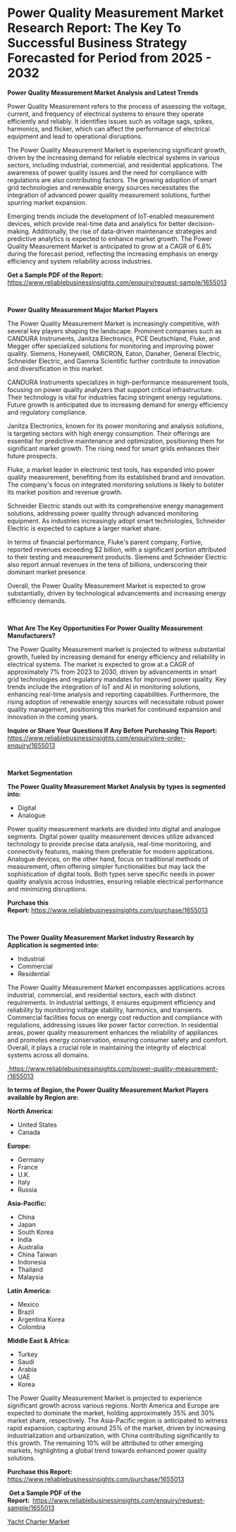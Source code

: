 <p><h1>Power Quality Measurement Market Research Report: The Key To Successful Business Strategy Forecasted for Period from 2025 - 2032</h1></p><p><strong>Power Quality Measurement Market Analysis and Latest Trends</strong></p>
<p><p>Power Quality Measurement refers to the process of assessing the voltage, current, and frequency of electrical systems to ensure they operate efficiently and reliably. It identifies issues such as voltage sags, spikes, harmonics, and flicker, which can affect the performance of electrical equipment and lead to operational disruptions.</p><p>The Power Quality Measurement Market is experiencing significant growth, driven by the increasing demand for reliable electrical systems in various sectors, including industrial, commercial, and residential applications. The awareness of power quality issues and the need for compliance with regulations are also contributing factors. The growing adoption of smart grid technologies and renewable energy sources necessitates the integration of advanced power quality measurement solutions, further spurring market expansion.</p><p>Emerging trends include the development of IoT-enabled measurement devices, which provide real-time data and analytics for better decision-making. Additionally, the rise of data-driven maintenance strategies and predictive analytics is expected to enhance market growth. The Power Quality Measurement Market is anticipated to grow at a CAGR of 6.8% during the forecast period, reflecting the increasing emphasis on energy efficiency and system reliability across industries.</p></p>
<p><strong>Get a Sample PDF of the Report:&nbsp;</strong> <a href="https://www.reliablebusinessinsights.com/enquiry/request-sample/1655013?utm_campaign=2279&utm_medium=2&utm_source=Github&utm_content=ia&utm_term=07032025&utm_id=power-quality-measurement">https://www.reliablebusinessinsights.com/enquiry/request-sample/1655013</a></p>
<p>&nbsp;</p>
<p><strong>Power Quality Measurement Major Market Players</strong></p>
<p><p>The Power Quality Measurement Market is increasingly competitive, with several key players shaping the landscape. Prominent companies such as CANDURA Instruments, Janitza Electronics, PCE Deutschland, Fluke, and Megger offer specialized solutions for monitoring and improving power quality. Siemens, Honeywell, OMICRON, Eaton, Danaher, General Electric, Schneider Electric, and Gamma Scientific further contribute to innovation and diversification in this market.</p><p>CANDURA Instruments specializes in high-performance measurement tools, focusing on power quality analyzers that support critical infrastructure. Their technology is vital for industries facing stringent energy regulations. Future growth is anticipated due to increasing demand for energy efficiency and regulatory compliance.</p><p>Janitza Electronics, known for its power monitoring and analysis solutions, is targeting sectors with high energy consumption. Their offerings are essential for predictive maintenance and optimization, positioning them for significant market growth. The rising need for smart grids enhances their future prospects.</p><p>Fluke, a market leader in electronic test tools, has expanded into power quality measurement, benefiting from its established brand and innovation. The company's focus on integrated monitoring solutions is likely to bolster its market position and revenue growth.</p><p>Schneider Electric stands out with its comprehensive energy management solutions, addressing power quality through advanced monitoring equipment. As industries increasingly adopt smart technologies, Schneider Electric is expected to capture a larger market share.</p><p>In terms of financial performance, Fluke's parent company, Fortive, reported revenues exceeding $2 billion, with a significant portion attributed to their testing and measurement products. Siemens and Schneider Electric also report annual revenues in the tens of billions, underscoring their dominant market presence.</p><p>Overall, the Power Quality Measurement Market is expected to grow substantially, driven by technological advancements and increasing energy efficiency demands.</p></p>
<p>&nbsp;</p>
<p><strong>What Are The Key Opportunities For Power Quality Measurement Manufacturers?</strong></p>
<p><p>The Power Quality Measurement market is projected to witness substantial growth, fueled by increasing demand for energy efficiency and reliability in electrical systems. The market is expected to grow at a CAGR of approximately 7% from 2023 to 2030, driven by advancements in smart grid technologies and regulatory mandates for improved power quality. Key trends include the integration of IoT and AI in monitoring solutions, enhancing real-time analysis and reporting capabilities. Furthermore, the rising adoption of renewable energy sources will necessitate robust power quality management, positioning this market for continued expansion and innovation in the coming years.</p></p>
<p><strong>Inquire or Share Your Questions If Any Before Purchasing This Report:</strong> <a href="https://www.reliablebusinessinsights.com/enquiry/pre-order-enquiry/1655013?utm_campaign=2279&utm_medium=2&utm_source=Github&utm_content=ia&utm_term=07032025&utm_id=power-quality-measurement">https://www.reliablebusinessinsights.com/enquiry/pre-order-enquiry/1655013</a></p>
<p>&nbsp;</p>
<p><strong>Market Segmentation</strong></p>
<p><strong>The Power Quality Measurement Market Analysis by types is segmented into:</strong></p>
<p><ul><li>Digital</li><li>Analogue</li></ul></p>
<p><p>Power quality measurement markets are divided into digital and analogue segments. Digital power quality measurement devices utilize advanced technology to provide precise data analysis, real-time monitoring, and connectivity features, making them preferable for modern applications. Analogue devices, on the other hand, focus on traditional methods of measurement, often offering simpler functionalities but may lack the sophistication of digital tools. Both types serve specific needs in power quality analysis across industries, ensuring reliable electrical performance and minimizing disruptions.</p></p>
<p><strong>Purchase this Report:&nbsp;</strong><a href="https://www.reliablebusinessinsights.com/purchase/1655013?utm_campaign=2279&utm_medium=2&utm_source=Github&utm_content=ia&utm_term=07032025&utm_id=power-quality-measurement">https://www.reliablebusinessinsights.com/purchase/1655013</a></p>
<p>&nbsp;</p>
<p><strong>The Power Quality Measurement Market Industry Research by Application is segmented into:</strong></p>
<p><ul><li>Industrial</li><li>Commercial</li><li>Residential</li></ul></p>
<p><p>The Power Quality Measurement Market encompasses applications across industrial, commercial, and residential sectors, each with distinct requirements. In industrial settings, it ensures equipment efficiency and reliability by monitoring voltage stability, harmonics, and transients. Commercial facilities focus on energy cost reduction and compliance with regulations, addressing issues like power factor correction. In residential areas, power quality measurement enhances the reliability of appliances and promotes energy conservation, ensuring consumer safety and comfort. Overall, it plays a crucial role in maintaining the integrity of electrical systems across all domains.</p></p>
<p><a href="https://www.reliablebusinessinsights.com/power-quality-measurement-r1655013?utm_campaign=2279&utm_medium=2&utm_source=Github&utm_content=ia&utm_term=07032025&utm_id=power-quality-measurement">&nbsp;https://www.reliablebusinessinsights.com/power-quality-measurement-r1655013</a></p>
<p><strong>In terms of Region, the Power Quality Measurement Market Players available by Region are:</strong></p>
<p>
    <p> <strong> North America: </strong>
        <ul>
            <li>United States</li>
            <li>Canada</li>
        </ul>
        </p> 
    <p> <strong> Europe: </strong>
        <ul>
            <li>Germany</li>
            <li>France</li>
            <li>U.K.</li>
            <li>Italy</li>
            <li>Russia</li>
        </ul>
        </p> 
    <p> <strong> Asia-Pacific: </strong>
        <ul>
            <li>China</li>
            <li>Japan</li>
            <li>South Korea</li>
            <li>India</li>
            <li>Australia</li>
            <li>China Taiwan</li>
            <li>Indonesia</li>
            <li>Thailand</li>
            <li>Malaysia</li>
        </ul>
        </p> 
    <p> <strong> Latin America: </strong>
        <ul>
            <li>Mexico</li>
            <li>Brazil</li>
            <li>Argentina Korea</li>
            <li>Colombia</li>
        </ul>
        </p> 
    <p> <strong> Middle East & Africa: </strong>
        <ul>
            <li>Turkey</li>
            <li>Saudi</li>
            <li>Arabia</li>
            <li>UAE</li>
            <li>Korea</li>
        </ul>
    </p>
    </p>
<p><p>The Power Quality Measurement Market is projected to experience significant growth across various regions. North America and Europe are expected to dominate the market, holding approximately 35% and 30% market share, respectively. The Asia-Pacific region is anticipated to witness rapid expansion, capturing around 25% of the market, driven by increasing industrialization and urbanization, with China contributing significantly to this growth. The remaining 10% will be attributed to other emerging markets, highlighting a global trend towards enhanced power quality solutions.</p></p>
<p><strong>Purchase this Report: </strong><a href="https://www.reliablebusinessinsights.com/purchase/1655013?utm_campaign=2279&utm_medium=2&utm_source=Github&utm_content=ia&utm_term=07032025&utm_id=power-quality-measurement">https://www.reliablebusinessinsights.com/purchase/1655013</a></p>
<p>&nbsp;<strong>Get a Sample PDF of the Report:&nbsp;&nbsp;</strong><a href="https://www.reliablebusinessinsights.com/enquiry/request-sample/1655013?utm_campaign=2279&utm_medium=2&utm_source=Github&utm_content=ia&utm_term=07032025&utm_id=power-quality-measurement">https://www.reliablebusinessinsights.com/enquiry/request-sample/1655013</a></p>
<p><strong></strong></p>
<p><p><a href="https://github.com/NarcisoFerry/Market-Research-Report-List-1/blob/main/yacht-charter-market.md?utm_campaign=2279&utm_medium=2&utm_source=Github&utm_content=ia&utm_term=07032025&utm_id=power-quality-measurement">Yacht Charter Market</a></p></p>